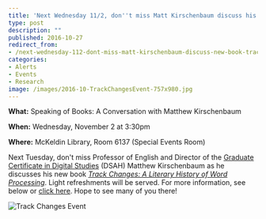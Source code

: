 ```yaml
---
title: 'Next Wednesday 11/2, don''t miss Matt Kirschenbaum discuss his new book ''Track Changes: A Literary History of Word Processing!'''
type: post
description: ""
published: 2016-10-27
redirect_from: 
- /next-wednesday-112-dont-miss-matt-kirschenbaum-discuss-new-book-track-changes-literary-history-word-processing/
categories:
- Alerts
- Events
- Research
image: /images/2016-10-TrackChangesEvent-757x980.jpg
---
```

**What:** Speaking of Books: A Conversation with Matthew Kirschenbaum

**When:** Wednesday, November 2 at 3:30pm

**Where:** McKeldin Library, Room 6137 (Special Events Room)

Next Tuesday, don't miss Professor of English and Director of the [Graduate Certificate in Digital Studies](http://dsah.umd.edu/) (DSAH) Matthew Kirschenbaum as he discusses his new book _[Track Changes: A Literary History of Word Processing](http://trackchangesbook.tumblr.com/)_. Light refreshments will be served. For more information, see below or [click here](http://www.lib.umd.edu/speakingofbooks). Hope to see many of you there!

![Track Changes Event](/images/2016-10-TrackChangesEvent-757x980.jpg)
